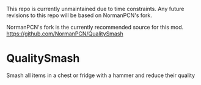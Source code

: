 This repo is currently unmaintained due to time constraints. Any future revisions to this repo will be based on NormanPCN's fork.

NormanPCN's fork is the currently recommended source for this mod.
https://github.com/NormanPCN/QualitySmash

# QualitySmash
Smash all items in a chest or fridge with a hammer and reduce their quality

